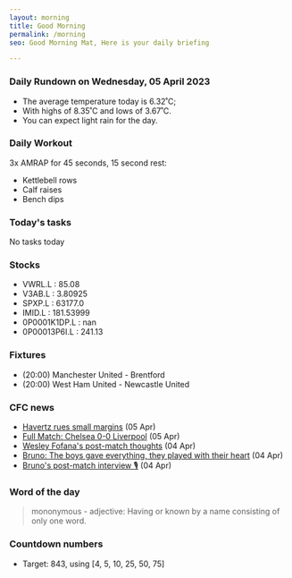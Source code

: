 ```yaml
---
layout: morning
title: Good Morning
permalink: /morning
seo: Good Morning Mat, Here is your daily briefing

---
```


<!-- weather_marker starts -->
### Daily Rundown on Wednesday, 05 April 2023

- The average temperature today is 6.32˚C;
- With highs of 8.35˚C and lows of 3.67˚C.
- You can expect light rain for the day.

<!-- weather_marker ends -->

### Daily Workout
<!-- workout_marker starts -->
3x AMRAP for 45 seconds, 15 second rest:

- Kettlebell rows
- Calf raises
- Bench dips

<!-- workout_marker ends -->

### Today's tasks
<!-- task_marker starts -->
No tasks today
<!-- task_marker ends -->

### Stocks

<!-- stocks_marker starts -->

- VWRL.L : 85.08
- V3AB.L : 3.80925
- SPXP.L : 63177.0
- IMID.L : 181.53999
- 0P0001K1DP.L : nan
- 0P00013P6I.L : 241.13

<!-- stocks_marker ends -->

### Fixtures

<!-- sports_marker starts -->

<ul>
<li>(20:00) Manchester United - Brentford</li>
<li>(20:00) West Ham United - Newcastle United</li>
</ul>

<!-- sports_marker ends -->

### CFC news

<!-- cfc_marker starts -->
- [Havertz rues small margins](https://chelseafc.com/en/news/article/havertz-rues-small-margins) (05 Apr)
- [Full Match: Chelsea 0-0 Liverpool](https://chelseafc.com/en/video/full-match-chelsea-0-0-liverpool) (05 Apr)
- [Wesley Fofana's post-match thoughts](https://chelseafc.com/en/video/wesley-fofana-post-match-thoughts) (04 Apr)
- [Bruno: The boys gave everything, they played with their heart](https://chelseafc.com/en/news/article/bruno-the-boys-gave-everything-they-played-with-their-heart) (04 Apr)
- [Bruno's post-match interview 🎙️](https://chelseafc.com/en/video/saltors-post-match-interview) (04 Apr)

<!-- cfc_marker ends -->

### Word of the day
<!-- word_marker starts -->

 > mononymous - adjective: Having or known by a name consisting of only one word.

<!-- word_marker ends -->

### Countdown numbers
<!-- game_marker starts -->

- Target: 843, using [4, 5, 10, 25, 50, 75]

<!-- game_marker ends -->
